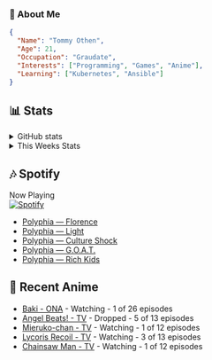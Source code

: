 ### 👋 About Me
```json
{
  "Name": "Tommy Othen",
  "Age": 21,
  "Occupation": "Graudate",
  "Interests": ["Programming", "Games", "Anime"],
  "Learning": ["Kubernetes", "Ansible"]
}
```

## 📊 Stats
<details>
  <summary>GitHub stats</summary>
  <a href="https://github.com/anuraghazra/github-readme-stats">
    <img src="https://github-readme-stats.vercel.app/api?username=tommyothen&show_icons=true&count_private=true&hide=prs,issues">
  </a>
</details>

<details>
  <summary>This Weeks Stats</summary>
  <a href="https://github.com/anuraghazra/github-readme-stats">
    <img src="https://github-readme-stats.vercel.app/api/wakatime?username=tommyothen&cache_seconds=1800&custom_title=Top%20Languages">
  </a>
</details>

## 🎶 Spotify
Now Playing\
[![Spotify](https://novatorem-dasushiasian.vercel.app/api/spotify)](https://open.spotify.com/user/g90805640970)
<!-- LASTFM:START -->
* [Polyphia — Florence](https://www.last.fm/music/Polyphia/_/Florence)
* [Polyphia — Light](https://www.last.fm/music/Polyphia/_/Light)
* [Polyphia — Culture Shock](https://www.last.fm/music/Polyphia/_/Culture+Shock)
* [Polyphia — G.O.A.T.](https://www.last.fm/music/Polyphia/_/G.O.A.T.)
* [Polyphia — Rich Kids](https://www.last.fm/music/Polyphia/_/Rich+Kids)<!-- LASTFM:END -->

## 🗻 Recent Anime
<!-- ANIME-LIST:START -->
* [Baki - ONA](https://myanimelist.net/anime/34443/Baki) - Watching - 1 of 26 episodes
* [Angel Beats! - TV](https://myanimelist.net/anime/6547/Angel_Beats) - Dropped - 5 of 13 episodes
* [Mieruko-chan - TV](https://myanimelist.net/anime/48483/Mieruko-chan) - Watching - 1 of 12 episodes
* [Lycoris Recoil - TV](https://myanimelist.net/anime/50709/Lycoris_Recoil) - Watching - 3 of 13 episodes
* [Chainsaw Man - TV](https://myanimelist.net/anime/44511/Chainsaw_Man) - Watching - 1 of 12 episodes<!-- ANIME-LIST:END -->
